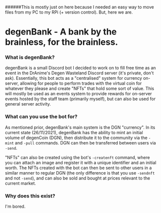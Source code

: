 ######This is mostly just on here because I needed an easy way to move files from my PC to my RPi (+ version control). But, here we are.

# degenBank - A bank by the brainless, for the brainless.

### What is degenBank?
degenBank is a small Discord bot I decided to work on to fill free time as an event in the DrAnime's Degen Wasteland Discord server (it's private, don't ask). Essentially, this bot acts as a "centralised" system for currency on-server, allowing for people to perform trades with the virtual coin for whatever they please and create "NFTs" that hold some sort of value. This will mostly be used as an events system to provide rewards for on-server events hosted by the staff team (primarily myself), but can also be used for general server activity.

### What can you use the bot for?
As mentioned prior, degenBank's main system is the DGN "currency". In its current state (26/11/2021), degenBank has the ability to mint an initial volume of degenCoin (DGN), then distribute it to the community via the `-mint` and `-pull` commands. DGN can then be transferred between users via `-send`. 

"NFTs" can also be created using the bot's `-createnft` command, where you can attach an image and register it with a unique identifier and an initial worth. The NFTs created with the bot can then be sent to other users in a similar manner to regular DGN (the only difference is that you use `-sendnft` and not `-send`), and can also be sold and bought at prices relevant to the current market.

### Why does this exist?
I'm bored.